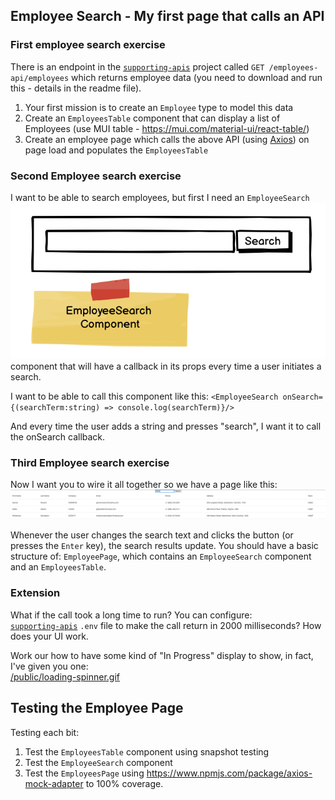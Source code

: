## Employee Search - My first page that calls an API

### First employee search exercise

There is an endpoint in the [`supporting-apis`](https://github.com/DuncanEdwards/supporting-apis) project called `GET /employees-api/employees` which returns employee data (you need to download and run this - details in the readme file).

1. Your first mission is to create an `Employee` type to model this data
2. Create an `EmployeesTable` component that can display a list of Employees (use MUI table - https://mui.com/material-ui/react-table/)
3. Create an employee page which calls the above API (using [Axios](https://www.npmjs.com/package/axios)) on page load and populates the `EmployeesTable`

### Second Employee search exercise

I want to be able to search employees, but first I need an `EmployeeSearch` ![title](EmployeeSearch.png) component that will have a callback in its props every time a user initiates a search.

I want to be able to call this component like this:
`<EmployeeSearch onSearch={(searchTerm:string) => console.log(searchTerm)}/>`

And every time the user adds a string and presses "search", I want it to call the onSearch callback.

### Third Employee search exercise

Now I want you to wire it all together so we have a page like this:
![alt text](image.png)

Whenever the user changes the search text and clicks the button (or presses the `Enter` key), the search results update. You should have a basic structure of:
`EmployeePage`, which contains an `EmployeeSearch` component and an `EmployeesTable`.

### Extension

What if the call took a long time to run? You can configure:\
[`supporting-apis`](https://github.com/DuncanEdwards/supporting-apis)
`.env` file to make the call return in 2000 milliseconds? How does your UI work.

Work our how to have some kind of "In Progress" display to show, in fact, I've given you one:\
[/public/loading-spinner.gif](/public/loading-spinner.gif)

## Testing the Employee Page

Testing each bit:

1. Test the `EmployeesTable` component using snapshot testing
2. Test the `EmployeeSearch` component
3. Test the `EmployeesPage` using https://www.npmjs.com/package/axios-mock-adapter to 100% coverage.
